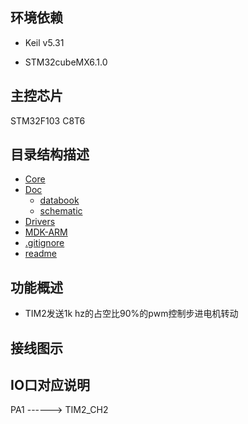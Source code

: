 ## 环境依赖

+ Keil v5.31

+ STM32cubeMX6.1.0

## 主控芯片

STM32F103 C8T6


## 目录结构描述

* [Core]()
* [Doc]()
  * [databook]()
  * [schematic]()
* [Drivers]()
* [MDK-ARM]()
* [.gitignore]()
* [readme]()


## 功能概述

- TIM2发送1k hz的占空比90%的pwm控制步进电机转动

## 接线图示


## IO口对应说明

PA1     ------> TIM2_CH2

​